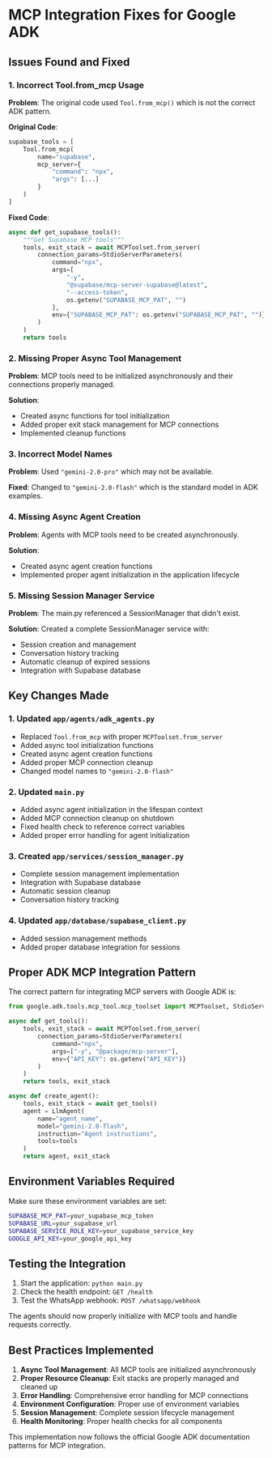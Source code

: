 # MCP Integration Fixes for Google ADK

## Issues Found and Fixed

### 1. **Incorrect Tool.from_mcp Usage**
**Problem**: The original code used `Tool.from_mcp()` which is not the correct ADK pattern.

**Original Code**:
```python
supabase_tools = [
    Tool.from_mcp(
        name="supabase",
        mcp_server={
            "command": "npx",
            "args": [...]
        }
    )
]
```

**Fixed Code**:
```python
async def get_supabase_tools():
    """Get Supabase MCP tools"""
    tools, exit_stack = await MCPToolset.from_server(
        connection_params=StdioServerParameters(
            command="npx",
            args=[
                "-y",
                "@supabase/mcp-server-supabase@latest",
                "--access-token",
                os.getenv("SUPABASE_MCP_PAT", "")
            ],
            env={"SUPABASE_MCP_PAT": os.getenv("SUPABASE_MCP_PAT", "")}
        )
    )
    return tools
```

### 2. **Missing Proper Async Tool Management**
**Problem**: MCP tools need to be initialized asynchronously and their connections properly managed.

**Solution**: 
- Created async functions for tool initialization
- Added proper exit stack management for MCP connections
- Implemented cleanup functions

### 3. **Incorrect Model Names**
**Problem**: Used `"gemini-2.0-pro"` which may not be available.

**Fixed**: Changed to `"gemini-2.0-flash"` which is the standard model in ADK examples.

### 4. **Missing Async Agent Creation**
**Problem**: Agents with MCP tools need to be created asynchronously.

**Solution**: 
- Created async agent creation functions
- Implemented proper agent initialization in the application lifecycle

### 5. **Missing Session Manager Service**
**Problem**: The main.py referenced a SessionManager that didn't exist.

**Solution**: Created a complete SessionManager service with:
- Session creation and management
- Conversation history tracking
- Automatic cleanup of expired sessions
- Integration with Supabase database

## Key Changes Made

### 1. Updated `app/agents/adk_agents.py`
- Replaced `Tool.from_mcp` with proper `MCPToolset.from_server`
- Added async tool initialization functions
- Created async agent creation functions
- Added proper MCP connection cleanup
- Changed model names to `"gemini-2.0-flash"`

### 2. Updated `main.py`
- Added async agent initialization in the lifespan context
- Added MCP connection cleanup on shutdown
- Fixed health check to reference correct variables
- Added proper error handling for agent initialization

### 3. Created `app/services/session_manager.py`
- Complete session management implementation
- Integration with Supabase database
- Automatic session cleanup
- Conversation history tracking

### 4. Updated `app/database/supabase_client.py`
- Added session management methods
- Added proper database integration for sessions

## Proper ADK MCP Integration Pattern

The correct pattern for integrating MCP servers with Google ADK is:

```python
from google.adk.tools.mcp_tool.mcp_toolset import MCPToolset, StdioServerParameters

async def get_tools():
    tools, exit_stack = await MCPToolset.from_server(
        connection_params=StdioServerParameters(
            command="npx",
            args=["-y", "@package/mcp-server"],
            env={"API_KEY": os.getenv("API_KEY")}
        )
    )
    return tools, exit_stack

async def create_agent():
    tools, exit_stack = await get_tools()
    agent = LlmAgent(
        name="agent_name",
        model="gemini-2.0-flash",
        instruction="Agent instructions",
        tools=tools
    )
    return agent, exit_stack
```

## Environment Variables Required

Make sure these environment variables are set:

```bash
SUPABASE_MCP_PAT=your_supabase_mcp_token
SUPABASE_URL=your_supabase_url
SUPABASE_SERVICE_ROLE_KEY=your_supabase_service_key
GOOGLE_API_KEY=your_google_api_key
```

## Testing the Integration

1. Start the application: `python main.py`
2. Check the health endpoint: `GET /health`
3. Test the WhatsApp webhook: `POST /whatsapp/webhook`

The agents should now properly initialize with MCP tools and handle requests correctly.

## Best Practices Implemented

1. **Async Tool Management**: All MCP tools are initialized asynchronously
2. **Proper Resource Cleanup**: Exit stacks are properly managed and cleaned up
3. **Error Handling**: Comprehensive error handling for MCP connections
4. **Environment Configuration**: Proper use of environment variables
5. **Session Management**: Complete session lifecycle management
6. **Health Monitoring**: Proper health checks for all components

This implementation now follows the official Google ADK documentation patterns for MCP integration.